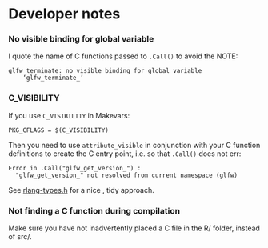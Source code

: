 # Developer notes

### No visible binding for global variable

I quote the name of C functions passed to `.Call()` to avoid the NOTE:

    glfw_terminate: no visible binding for global variable
        ‘glfw_terminate_’

### C_VISIBILITY

If you use `C_VISIBILITY` in Makevars:

    PKG_CFLAGS = $(C_VISIBILITY)

Then you need to use `attribute_visible` in conjunction with your C function definitions to create the C entry point, i.e. so that `.Call()` does not err:

    Error in .Call("glfw_get_version_") : 
      "glfw_get_version_" not resolved from current namespace (glfw)

See [rlang-types.h](https://github.com/r-lib/rlang/blob/main/src/rlang/rlang-types.h) for a nice , tidy approach.

### Not finding a C function during compilation

Make sure you have not inadvertently placed a C file in the R/ folder, instead of src/.
